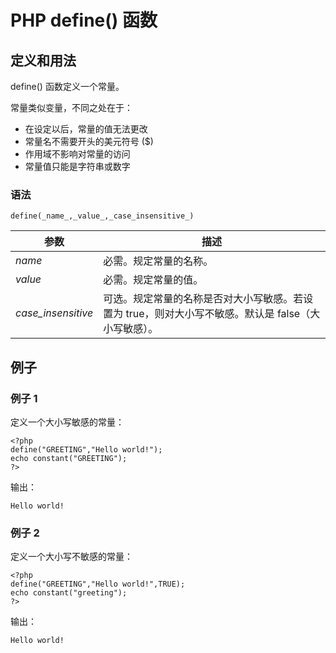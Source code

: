 # PHP define() 函数



## 定义和用法

define() 函数定义一个常量。

常量类似变量，不同之处在于：

*   在设定以后，常量的值无法更改
*   常量名不需要开头的美元符号 ($)
*   作用域不影响对常量的访问
*   常量值只能是字符串或数字

### 语法

```
define(_name_,_value_,_case_insensitive_)
```

| 参数 | 描述 |
| --- | --- |
| _name_ | 必需。规定常量的名称。 |
| _value_ | 必需。规定常量的值。 |
| _case_insensitive_ | 可选。规定常量的名称是否对大小写敏感。若设置为 true，则对大小写不敏感。默认是 false（大小写敏感）。 |

## 例子

### 例子 1

定义一个大小写敏感的常量：

```
<?php
define("GREETING","Hello world!");
echo constant("GREETING");
?>
```

输出：

```
Hello world!
```

### 例子 2

定义一个大小写不敏感的常量：

```
<?php
define("GREETING","Hello world!",TRUE);
echo constant("greeting");
?>
```

输出：

```
Hello world!
```
